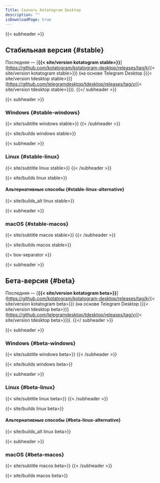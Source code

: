 ```yaml
---
Title: Скачать Kotatogram Desktop
description: ""
isDownloadPage: true
---
```

{{< subheader >}}
## Стабильная версия {#stable}
Последняя — [**{{< site/version kotatogram stable>}}**](https://github.com/kotatogram/kotatogram-desktop/releases/tag/k{{< site/version kotatogram stable>}}) (на основе Telegram Desktop [{{< site/version tdesktop stable>}}](https://github.com/telegramdesktop/tdesktop/releases/tag/v{{< site/version tdesktop stable>}})).
{{</ subheader >}}

{{< subheader >}}
### Windows {#stable-windows}
{{< site/subtitle windows stable>}}
{{< /subheader >}}

{{< site/builds windows stable>}}

{{< subheader >}}
### Linux {#stable-linux}
{{< site/subtitle linux stable>}}
{{< /subheader >}}

{{< site/builds linux stable>}}

#### Альтернативные способы {#stable-linux-alternative}

{{< site/builds_alt linux stable>}}

{{< subheader >}}
### macOS {#stable-macos}
{{< site/subtitle macos stable>}}
{{< /subheader >}}

{{< site/builds macos stable>}}

{{< box-separator >}}

{{< subheader >}}
## Бета-версия {#beta}
Последняя — [**{{< site/version kotatogram beta>}}**](https://github.com/kotatogram/kotatogram-desktop/releases/tag/k{{< site/version kotatogram beta>}}) (на основе Telegram Desktop [{{< site/version tdesktop beta>}}](https://github.com/telegramdesktop/tdesktop/releases/tag/v{{< site/version tdesktop beta>}})).
{{</ subheader >}}

{{< subheader >}}
### Windows {#beta-windows}
{{< site/subtitle windows beta>}}
{{< /subheader >}}

{{< site/builds windows beta>}}

{{< subheader >}}
### Linux {#beta-linux}
{{< site/subtitle linux beta>}}
{{< /subheader >}}

{{< site/builds linux beta>}}

#### Альтернативные способы {#beta-linux-alternative}

{{< site/builds_alt linux beta>}}

{{< subheader >}}
### macOS {#beta-macos}
{{< site/subtitle macos beta>}}
{{< /subheader >}}

{{< site/builds macos beta>}}
